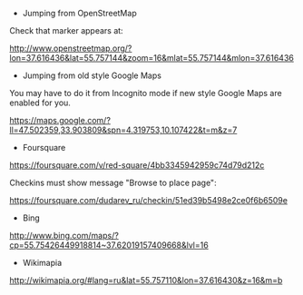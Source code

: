 - Jumping from OpenStreetMap

Check that marker appears at:

http://www.openstreetmap.org/?lon=37.616436&lat=55.757144&zoom=16&mlat=55.757144&mlon=37.616436

- Jumping from old style Google Maps

You may have to do it from Incognito mode if new style Google Maps are enabled for you.

https://maps.google.com/?ll=47.502359,33.903809&spn=4.319753,10.107422&t=m&z=7

- Foursquare

https://foursquare.com/v/red-square/4bb3345942959c74d79d212c

Checkins must show message "Browse to place page":

https://foursquare.com/dudarev_ru/checkin/51ed39b5498e2ce0f6b6509e

- Bing

http://www.bing.com/maps/?cp=55.75426449918814~37.62019157409668&lvl=16

- Wikimapia

http://wikimapia.org/#lang=ru&lat=55.757110&lon=37.616430&z=16&m=b

